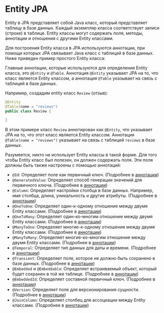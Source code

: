 # Entity JPA

Entity в JPA представляет собой Java класс, который представляет таблицу в базе данных. Каждый экземпляр класса
соответствует записи (строке) в таблице. Entity классы могут содержать поля, методы, аннотации и отношения с другими
Entity классами.

Для построения Entity класса в JPA используются аннотации, при помощи которых JPA связывает Java класс с таблицей в базе
данных. Ниже приведен пример простого Entity класса:

Главные аннотации, которые используются для определения Entity класса, это `@Entity` и `@Table`. Аннотация `@Entity`
указывает JPA на то, что класс является Entity классом, а аннотация `@Table` указывает на связь с таблицей в базе данных.

Например, создадим entity класс `Review` (отзыв):

```java
@Entity
@Table(name = "reviews")
public class Review {
    
}
```

В этом примере класс `Review` аннотирован как `@Entity`, что указывает JPA на то, что этот класс является Entity классом.
Аннотация `@Table(name = "reviews")` указывает на связь с таблицей `reviews` в базе данных.

Разумеется, никто не использует Entity классы в такой форме. Для того чтобы Entity класс был полезен, он должен содержать
поля. Эти поля должны быть также настроены с помощью аннотаций:

- `@Id`: Определяет поле как первичный ключ. (Подробнее в [аннотации](id.md))
- `@GeneratedValue`: Определяет способ генерации значений для первичного ключа. (Подробнее в [аннотации](generated-value.md))
- `@Column`: Определяет настройки столбца в базе данных. Например, имя столбца, длина, уникальность и другие атрибуты.
  (Подробнее в [аннотации](column.md))
- `@OneToOne`: Определяет один-к-одному отношение между двумя Entity классами. (Подробнее в [аннотации](one-to-one.md))
- `@OneToMany`: Определяет один-ко-многим отношение между двумя Entity классами. (Подробнее в [аннотации](one-to-many.md))
- `@ManyToOne`: Определяет многие-к-одному отношение между двумя Entity классами. (Подробнее в [аннотации](many-to-one.md))
- `@ManyToMany`: Определяет многие-ко-многим отношение между двумя Entity классами. (Подробнее в [аннотации](many-to-many.md))
- `@Temporal`: Определяет тип данных для даты и времени. (Подробнее в [аннотации](temporal.md))
- `@Transient`: Определяет поле, которое не должно быть сохранено в базе данных. (Подробнее в [аннотации](transient.md))
- `@Embedded` и `@Embeddable`: Определяет встраиваемый объект, который будет сохранен в той же таблице. (Подробнее в [аннотации](embedded.md))
- `@EmbeddedId`: Определяет составной первичный ключ. (Подробнее в [аннотации](embedded-id.md))
- `@Version`: Определяет поле для версионирования сущности. (Подробнее в [аннотации](version.md))
- `@JoinColumn`: Определяет столбец для ассоциации между Entity классами. (Подробнее в [аннотации](join-column.md))

